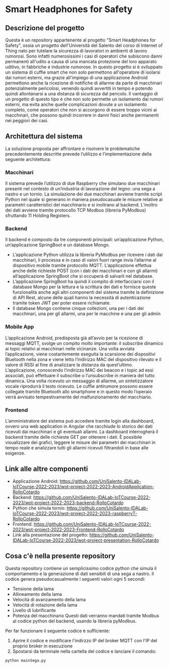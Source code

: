 # Smart Headphones for Safety

## Descrizione del progetto
Questa è un repository appartenente al progetto "Smart Headphones for Safety", ossia un progetto dell'Università del Salento del corso di Internet of Thing nato per tutelare la sicurezza di lavoratori in ambienti di lavoro rumorosi. Sono infatti numerosissimi i casi di operatori che subiscono danni permanenti all'udito a causa di una mancata protezione del loro apparato uditivo, in fabbriche e industrie rumorose. In questo progetto si è sviluppato un sistema di cuffie smart che non solo permettono all'operatore di isolarsi dai rumori esterni, ma grazie all'impiego di una applicazione Android permettono anche la ricezione di notifiche di allarme da parte di macchinari potenzialmente pericolosi, venendo quindi avvertiti in tempo e potendo quindi allontanarsi a una distanza di sicurezza dal pericolo. Il vantaggio di un progetto di questo tipo è che non solo permette un isolamento dai rumori esterni, ma evita anche quelle complicazioni dovute a un isolamento completo, come operatori che non si accorgono di essere troppo vicini ai macchinari, che possono quindi incorrere in danni fisici anche permanenti nei peggiori dei casi.

## Architettura del sistema
La soluzione proposta per affrontare e risolvere le problematiche precedentemente descritte prevede l’utilizzo e l’implementazione della seguente architettura:

### Macchinari
Il sistema prevede l’utilizzo di due Raspberry che simulano due macchinari presenti nel contesto di un’industria di lavorazione del legno: una sega a nastro e un tornio. La simulazione dei due macchinari avviene tramite script Python nel quale si generano in maniera pseudocasuale le misure relative ai parametri caratteristici del macchinario e si inoltrano al backend. L’inoltro dei dati avviene tramite protocollo TCP Modbus (libreria PyModbus) sfruttando 11 Holding Registers.

### Backend
Il backend è composto da tre componenti principali: un’applicazione Python, un’applicazione SpringBoot e un database Mongo.

* L’applicazione Python utilizza la libreria PyModbus per ricevere i dati dai macchinari, li processa e in caso di valori fuori range invia l’allarme al dispositivo mobile tramite protocollo MQTT. L’applicazione effettua anche delle richieste POST (con i dati dei macchinari e con gli allarmi) all’applicazione SpringBoot che si occuperà di salvarli nel database.
* L’applicazione SpringBoot ha quindi il compito di interfacciarsi con il database Mongo per la lettura e la scrittura dei dati e fornisce queste funzionalità anche agli altri componenti del sistema tramite la definizione di API Rest, alcune delle quali hanno la necessità di autenticazione tramite token JWT per poter essere richiamate.
* Il database Mongo contiene cinque collezioni, una per i dati dei macchinari, una per gli allarmi, una per le macchine e una per gli admin

### Mobile App
L’applicazione Android, predisposta già all’avvio per la ricezione di messaggi MQTT, svolge un compito molto importante: il subscribe dinamico ai topic relativi ai macchinari nelle vicinanze. Una volta avviata l’applicazione, viene costantemente eseguita la scansione dei dispositivi Bluetooth nella zona e viene letto l’indirizzo MAC del dispositivo rilevato e il valore di RSSI al fine di analizzare la distanza da quest’ultimo. L’applicazione, conoscendo l’indirizzo MAC dei beacon e i topic ad essi associati, può effettuare il subscribe o l’unsubscribe in maniera del tutto dinamica. Una volta ricevuto un messaggio di allarme, un sintetizzatore vocale riprodurrà il testo ricevuto. Le cuffie antirumore possono essere collegate tramite Bluetooth allo smartphone e in questo modo l’operaio verrà avvisato tempestivamente del malfunzionamento del macchiario.

### Frontend
L’amministratore del sistema può accedere tramite login alla dashboard, ovvero una web application in Angular che racchiude lo storico dei dati ricevuti dai macchinari e gli eventuali allarmi. La dashboard interrogherà il backend tramite delle richieste GET per ottenere i dati. È possibile visualizzare dei grafici, leggere le misure dei parametri dei macchinari in tempo reale e analizzare tutti gli allarmi ricevuti filtrandoli in base alle esigenze.

## Link alle altre componenti
* Applicazione Android: https://github.com/UniSalento-IDALab-IoTCourse-2022-2023/wot-project-2022-2023-AndroidApplication-RolloCotardo
* Backend: https://github.com/UniSalento-IDALab-IoTCourse-2022-2023/wot-project-2022-2023-backend-RolloCotardo
* Python che simula tornio: https://github.com/UniSalento-IDALab-IoTCourse-2022-2023/wot-project-2022-2023-raspberryT-RolloCotardo
* Frontend: https://github.com/UniSalento-IDALab-IoTCourse-2022-2023/wot-project-2022-2023-Frontend-RolloCotardo
* Link alla presentazione del progetto: https://github.com/UniSalento-IDALab-IoTCourse-2022-2023/wot-project-presentation-RolloCotardo

## Cosa c'è nella presente repository
Questa repository contiene un semplicissimo codice python che simula il comportamento e la generazione di dati sensibili di una sega a nastro. Il codice genera pseudocasualmente i seguenti valori ogni 5 secondi: 
* Tensione della lama
* Allineamento della lama
* Velocità di avanzamento della lama
* Velocità di rotazione della lama
* Livello di lubrificante
* Potenza del macchinario
Questi dati verranno mandati tramite Modbus al codice python del backend, usando la libreria pyModbus.

Per far funzionare il seguente codice è sufficiente:
1) Aprire il codice e modificare l'indirzzo IP del broker MQTT con l'IP del proprio broker in esecuzione 
2) Spostarsi da terminale nella cartella del codice e lanciare il comando: 
```
python mainSega.py
```